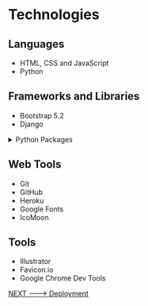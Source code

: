 # Technologies

## Languages

* HTML, CSS and JavaScript
* Python 

## Frameworks and Libraries

* Bootstrap 5.2
* Django

<details><summary>Python Packages</summary>

- amqp==5.1.1
- asgiref==3.7.2
- billiard==4.1.0
- blinker==1.6.2
- celery==5.3.4
- certifi==2023.7.22
- charset-normalizer==3.2.0
- click==8.1.3
- click-didyoumean==0.3.0
- click-plugins==1.1.1
- click-repl==0.3.0
- distlib==0.3.7
- dj-database-url==2.0.0
- Django==4.2.3
- django-heroku==0.3.1
- dnspython==2.3.0
- filelock==3.12.2
- Flask==2.3.2
- Flask-PyMongo==2.3.0
- Flask-SQLAlchemy==3.0.3
- greenlet==2.0.2
- gunicorn==21.2.0
- idna==3.4
- itsdangerous==2.1.2
- Jinja2==3.1.2
- kombu==5.3.2
- MarkupSafe==2.1.2
- packaging==23.1
- platformdirs==3.10.0
- postgres==4.0
- prompt-toolkit==3.0.39
- psycopg2==2.9.6
- psycopg2-binary==2.9.6
- psycopg2-pool==1.1
- pymongo==4.3.3
- python-dateutil==2.8.2
- python-dotenv==1.0.0
- requests==2.31.0
- six==1.16.0
- SQLAlchemy==2.0.15
- sqlparse==0.4.4
- stripe==6.2.0
- typing_extensions==4.6.2
- tzdata==2023.3
- urllib3==2.0.4
- vine==5.0.0
- virtualenv==20.24.3
- wcwidth==0.2.6
- Werkzeug==2.3.4
- whitenoise==6.5.0


</details>

## Web Tools

* Git
* GitHub
* Heroku
* Google Fonts
* IcoMoon

## Tools

* Illustrator
* Favicon.io
* Google Chrome Dev Tools



[NEXT ---> Deployment](./README/TXT/dep.md)
